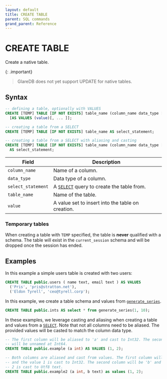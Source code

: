 ```yaml
---
layout: default
title: CREATE TABLE
parent: SQL commands
grand_parent: Reference
---
```


# CREATE TABLE

Create a native table.

{: .important}

> GlareDB does not yet support UPDATE for native tables.

## Syntax

```sql
-- defining a table, optionally with VALUES
CREATE [TEMP] TABLE [IF NOT EXISTS] table_name (column_name data_type [, ... ])
  [AS VALUES (value)[, ... ]];

-- creating a table from a SELECT
CREATE [TEMP] TABLE [IF NOT EXISTS] table_name AS select_statement;

-- creating a table from a SELECT with aliasing and casting
CREATE [TEMP] TABLE [IF NOT EXISTS] table_name (column_name data_type [, ...])
  AS select_statement;
```

| Field              | Description                                       |
| ------------------ | ------------------------------------------------- |
| `column_name`      | Name of a column.                                 |
| `data_type`        | Data type of a column.                            |
| `select_statement` | A [`SELECT`] query to create the table from.      |
| `table_name`       | Name of the table.                                |
| `value`            | A value set to insert into the table on creation. |

### Temporary tables

When creating a table with `TEMP` specified, the table is **never** qualified
with a schema. The table will exist in the `current_session` schema and will be
dropped once the session has ended.

## Examples

In this example a simple users table is created with two users:

```sql
CREATE TABLE public.users ( name text, email text ) AS VALUES
  ('Pris', 'pris@stratton.net'),
  ('Eldon Tyrell', 'ceo@tyrell.corp');
```

In this example, we create a table schema and values from [`generate_series`].

```sql
CREATE TABLE public.ints AS select * from generate_series(1, 10);
```

In these examples, we leverage casting and aliasing when creating a table and
values from a [`SELECT`]. Note that not all columns need to be aliased. The
provided values will be casted to match the column data type.

```sql
-- The first column will be aliased to 'a' and cast to Int32. The second column
-- will be unnamed at Int64.
CREATE TABLE public.example (a int) AS VALUES (1, 2);

-- Both columns are aliased and cast from values. The first column will be 'a'
-- and the value 1 is cast to Int32. The second column will be 'b' and the value
-- 2 is cast to Utf8 text.
CREATE TABLE public.example2 (a int, b text) as values (1, 2);
```

[`SELECT`]: /reference/sql-commands/select/
[`generate_series`]: /reference/sql-functions/generate_series/
